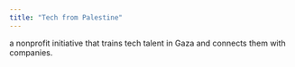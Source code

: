 ```yaml
---
title: "Tech from Palestine"
---
```


a nonprofit initiative that trains tech talent in Gaza and connects them with companies.
